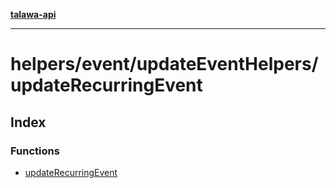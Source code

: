 [**talawa-api**](../../../../README.md)

***

# helpers/event/updateEventHelpers/updateRecurringEvent

## Index

### Functions

- [updateRecurringEvent](functions/updateRecurringEvent.md)
